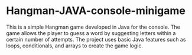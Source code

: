 # Hangman-JAVA-console-minigame
 This is a simple Hangman game developed in Java for the console. The game allows the player to guess a word by suggesting letters within a certain number of attempts. The project uses basic Java features such as loops, conditionals, and arrays to create the game logic.
